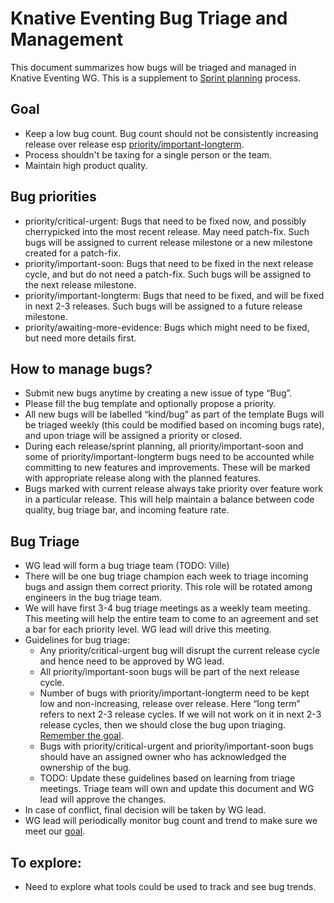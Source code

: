 # Knative Eventing Bug Triage and Management

This document summarizes how bugs will be triaged and managed in Knative
Eventing WG. This is a supplement to [Sprint planning](sprintplanning.md)
process.

## Goal

- Keep a low bug count. Bug count should not be consistently increasing release
  over release esp [priority/important-longterm](#Bug-priorities).
- Process shouldn't be taxing for a single person or the team.
- Maintain high product quality.

## Bug priorities

- priority/critical-urgent: Bugs that need to be fixed now, and possibly
  cherrypicked into the most recent release. May need patch-fix. Such bugs will
  be assigned to current release milestone or a new milestone created for a
  patch-fix.
- priority/important-soon: Bugs that need to be fixed in the next release cycle,
  and but do not need a patch-fix. Such bugs will be assigned to the next
  release milestone.
- priority/important-longterm: Bugs that need to be fixed, and will be fixed in
  next 2-3 releases. Such bugs will be assigned to a future release milestone.
- priority/awaiting-more-evidence: Bugs which might need to be fixed, but need
  more details first.

## How to manage bugs?

- Submit new bugs anytime by creating a new issue of type “Bug”.
- Please fill the bug template and optionally propose a priority.
- All new bugs will be labelled “kind/bug” as part of the template Bugs will be
  triaged weekly (this could be modified based on incoming bugs rate), and upon
  triage will be assigned a priority or closed.
- During each release/sprint planning, all priority/important-soon and some of
  priority/important-longterm bugs need to be accounted while committing to new
  features and improvements. These will be marked with appropriate release
  along with the planned features.
- Bugs marked with current release always take priority over feature work in a
  particular release. This will help maintain a balance between code quality,
  bug triage bar, and incoming feature rate.

## Bug Triage

- WG lead will form a bug triage team (TODO: Ville)
- There will be one bug triage champion each week to triage incoming bugs and
  assign them correct priority. This role will be rotated among engineers in the
  bug triage team.
- We will have first 3-4 bug triage meetings as a weekly team meeting. This
  meeting will help the entire team to come to an agreement and set a bar for
  each priority level. WG lead will drive this meeting.
- Guidelines for bug triage:
  - Any priority/critical-urgent bug will disrupt the current release cycle and
    hence need to be approved by WG lead.
  - All priority/important-soon bugs will be part of the next release cycle.
  - Number of bugs with priority/important-longterm need to be kept low and
    non-increasing, release over release. Here “long term” refers to next 2-3
    release cycles. If we will not work on it in next 2-3 release cycles, then
    we should close the bug upon triaging. [Remember the goal](#Goal).
  - Bugs with priority/critical-urgent and priority/important-soon bugs should
    have an assigned owner who has acknowledged the ownership of the bug.
  - TODO: Update these guidelines based on learning from triage meetings. Triage
    team will own and update this document and WG lead will approve the changes.
- In case of conflict, final decision will be taken by WG lead.
- WG lead will periodically monitor bug count and trend to make sure we meet our
  [goal](#Goal).

## To explore:

- Need to explore what tools could be used to track and see bug trends.
